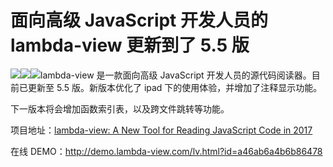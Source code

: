 # 面向高级 JavaScript 开发人员的 lambda-view 更新到了 5.5 版

![](https://pic2.zhimg.com/v2-22cb1e2ddb52f0e5b7110ddad44986be_b.jpg)![](https://pic1.zhimg.com/v2-28283e39837d302fcebd6378e66e9fef_b.jpg)![](https://pic4.zhimg.com/v2-81a28ead0b59e41799c9093dd590398e_b.jpg)lambda-view 是一款面向高级 JavaScript 开发人员的源代码阅读器。目前已更新至 5.5 版。新版本优化了 ipad 下的使用体验，并增加了注释显示功能。

下一版本将会增加函数索引表，以及跨文件跳转等功能。

项目地址：[lambda-view: A New Tool for Reading JavaScript Code in 2017](https:https://github.com/Jianru-Lin/lambda-view)

在线 DEMO：[<span>http://</span><span>demo.lambda-view.com/lv</span><span>.html?id=a46ab6a4b6b86478</span><span></span>](https:http://demo.lambda-view.com/lv.html?id=a46ab6a4b6b86478)